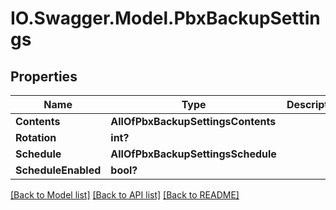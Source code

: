 # IO.Swagger.Model.PbxBackupSettings
## Properties

Name | Type | Description | Notes
------------ | ------------- | ------------- | -------------
**Contents** | **AllOfPbxBackupSettingsContents** |  | [optional] 
**Rotation** | **int?** |  | [optional] 
**Schedule** | **AllOfPbxBackupSettingsSchedule** |  | [optional] 
**ScheduleEnabled** | **bool?** |  | [optional] 

[[Back to Model list]](../README.md#documentation-for-models) [[Back to API list]](../README.md#documentation-for-api-endpoints) [[Back to README]](../README.md)


